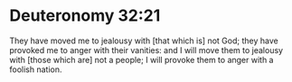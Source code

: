 # Deuteronomy 32:21

They have moved me to jealousy with [that which is] not God; they have provoked me to anger with their vanities: and I will move them to jealousy with [those which are] not a people; I will provoke them to anger with a foolish nation.